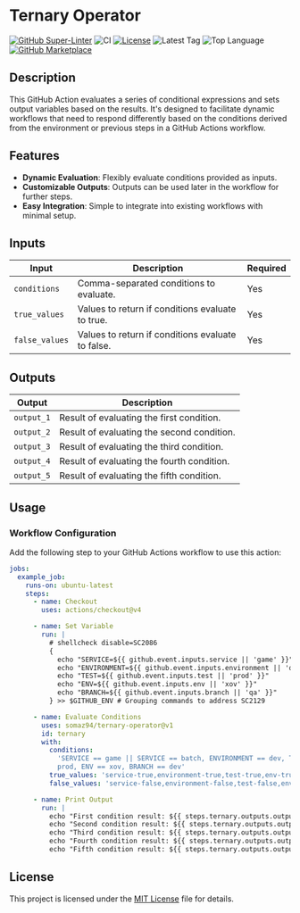 # Ternary Operator

[![GitHub Super-Linter](https://github.com/somaz94/ternary-operator/actions/workflows/linter.yml/badge.svg)](https://github.com/somaz94/ternary-operator)
![CI](https://github.com/somaz94/ternary-operator/actions/workflows/ci.yml/badge.svg)
[![License](https://img.shields.io/github/license/somaz94/ternary-operator)](https://github.com/somaz94/container-action)
![Latest Tag](https://img.shields.io/github/v/tag/somaz94/ternary-operator)
![Top Language](https://img.shields.io/github/languages/top/somaz94/ternary-operator?color=green&logo=shell&logoColor=b)
[![GitHub Marketplace](https://img.shields.io/badge/Marketplace-Ternary%20Operator-blue?logo=github)](https://github.com/marketplace/actions/ternary-operator-action)

## Description

This GitHub Action evaluates a series of conditional expressions and sets output
variables based on the results. It's designed to facilitate dynamic workflows
that need to respond differently based on the conditions derived from the
environment or previous steps in a GitHub Actions workflow.

## Features

- **Dynamic Evaluation**: Flexibly evaluate conditions provided as inputs.
- **Customizable Outputs**: Outputs can be used later in the workflow for
  further steps.
- **Easy Integration**: Simple to integrate into existing workflows with minimal
  setup.

## Inputs

| Input          | Description                                       | Required |
| -------------- | ------------------------------------------------- | -------- |
| `conditions`   | Comma-separated conditions to evaluate.           | Yes      |
| `true_values`  | Values to return if conditions evaluate to true.  | Yes      |
| `false_values` | Values to return if conditions evaluate to false. | Yes      |

## Outputs

| Output     | Description                                |
| ---------- | ------------------------------------------ |
| `output_1` | Result of evaluating the first condition.  |
| `output_2` | Result of evaluating the second condition. |
| `output_3` | Result of evaluating the third condition.  |
| `output_4` | Result of evaluating the fourth condition. |
| `output_5` | Result of evaluating the fifth condition.  |

## Usage

### Workflow Configuration

Add the following step to your GitHub Actions workflow to use this action:

```yaml
jobs:
  example_job:
    runs-on: ubuntu-latest
    steps:
      - name: Checkout
        uses: actions/checkout@v4

      - name: Set Variable
        run: |
          # shellcheck disable=SC2086
          {
            echo "SERVICE=${{ github.event.inputs.service || 'game' }}"
            echo "ENVIRONMENT=${{ github.event.inputs.environment || 'qa' }}"
            echo "TEST=${{ github.event.inputs.test || 'prod' }}"
            echo "ENV=${{ github.event.inputs.env || 'xov' }}"
            echo "BRANCH=${{ github.event.inputs.branch || 'qa' }}"
          } >> $GITHUB_ENV # Grouping commands to address SC2129

      - name: Evaluate Conditions
        uses: somaz94/ternary-operator@v1
        id: ternary
        with:
          conditions:
            'SERVICE == game || SERVICE == batch, ENVIRONMENT == dev, TEST ==
            prod, ENV == xov, BRANCH == dev'
          true_values: 'service-true,environment-true,test-true,env-true,branch-true'
          false_values: 'service-false,environment-false,test-false,env-false,branch-false'

      - name: Print Output
        run: |
          echo "First condition result: ${{ steps.ternary.outputs.output_1 }}"
          echo "Second condition result: ${{ steps.ternary.outputs.output_2 }}"
          echo "Third condition result: ${{ steps.ternary.outputs.output_3 }}"
          echo "Fourth condition result: ${{ steps.ternary.outputs.output_4 }}"
          echo "Fifth condition result: ${{ steps.ternary.outputs.output_5 }}"
```

## License

This project is licensed under the [MIT License](LICENSE) file for details.
